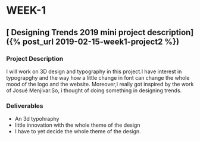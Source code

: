 # WEEK-1
## [ Designing Trends 2019 mini project description]({% post_url 2019-02-15-week1-project2 %})
### Project Description
I will work on 3D design and typography in this project.I have interest in typograpghy and the way how
a little change in font can change the whole mood of the logo and the website.
Moreover,I really got inspired by the work of Josué Menjivar.So, i thought of doing something in designing trends.

### Deliverables
* An 3d typohraphy 
* little innovation with the whole theme of the design
* I have to yet decide the whole theme of the design.


